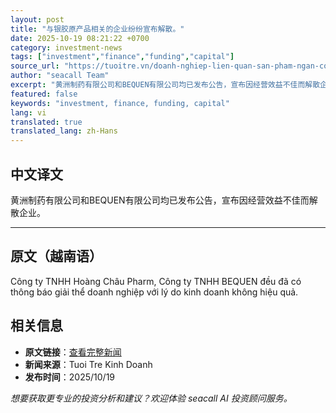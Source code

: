 ```yaml
---
layout: post
title: "与银胶原产品相关的企业纷纷宣布解散。"
date: 2025-10-19 08:21:22 +0700
category: investment-news
tags: ["investment","finance","funding","capital"]
source_url: "https://tuoitre.vn/doanh-nghiep-lien-quan-san-pham-ngan-collagen-quang-cao-dong-loat-giai-the-20251019100208153.htm"
author: "seacall Team"
excerpt: "黄洲制药有限公司和BEQUEN有限公司均已发布公告，宣布因经营效益不佳而解散企业。..."
featured: false
keywords: "investment, finance, funding, capital"
lang: vi
translated: true
translated_lang: zh-Hans
---
```


## 中文译文

黄洲制药有限公司和BEQUEN有限公司均已发布公告，宣布因经营效益不佳而解散企业。

---

## 原文（越南语）

Công ty TNHH Hoàng Châu Pharm, Công ty TNHH BEQUEN đều đã có thông báo giải thể doanh nghiệp với lý do kinh doanh không hiệu quả.

## 相关信息

- **原文链接**：[查看完整新闻](https://tuoitre.vn/doanh-nghiep-lien-quan-san-pham-ngan-collagen-quang-cao-dong-loat-giai-the-20251019100208153.htm)
- **新闻来源**：Tuoi Tre Kinh Doanh
- **发布时间**：2025/10/19

*想要获取更专业的投资分析和建议？欢迎体验 seacall AI 投资顾问服务。*